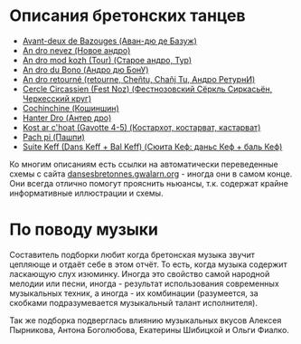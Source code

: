 Описания бретонских танцев
==========================

- [Avant-deux de Bazouges (Аван-дю де Базуж)](avant-deux-de-bazouges.md)
- [An dro nevez (Новое андро)](an-dro-nevez.md)
- [An dro mod kozh (Tour) (Старое андро, Тур)](tour-an-dro-mod-kozh.md)
- [An dro du Bono (Андро дю БонУ)](an-dro-du-bono.md)
- [An dro retourné (retourne, Cheñtu, Chañj Tu, Андро РетурнИ)](an-dro-retourne.md)
- [Cercle Circassien (Fest Noz) (Фестнозовский Сёркль Сиркасьён, Черкесский круг)](cercle-circassien.md)
- [Cochinchine (Кошиншин)](cochinchine.md)
- [Hanter Dro (Антер дро)](hanter-dro.md)
- [Kost ar c'hoat (Gavotte 4-5) (Костархот, костарват, кастарват)](kost-ar-c-hoat.md)
- [Pach pi (Пашпи)](pach-pi.md)
- [Suite Keff (Dans Keff + Bal Keff) (Сюита Кеф: даньс Кеф + баль Кеф)](suite-keff.md)

Ко многим описаниям есть ссылки на автоматически переведенные схемы с сайта [dansesbretonnes.gwalarn.org](http://dansesbretonnes.gwalarn.org) - иногда они в самом конце. Они всегда отлично помогут прояснить ньюансы, т.к. содержат крайне информативные иллюстрации и схемы.

По поводу музыки
================

Составитель подборки любит когда бретонская музыка звучит цепляюще и отдаёт себе в этом отчёт. То есть, когда музыка содержит ласкающую слух изюминку. Иногда это свойство самой народной мелодии или песни, иногда - результат использования современных музыкальных техник, а иногда - их комбинации (разумеется, за скобками подразумевается музыкальный талант исполнителя).

Так же подборка подверглась влиянию музыкальных вкусов Алексея Пырникова, Антона Боголюбова, Екатерины Шибицкой и Ольги Фиалко.
